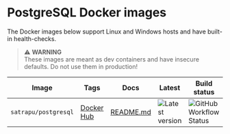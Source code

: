 # PostgreSQL Docker images

The Docker images below support Linux and Windows hosts and have built-in health-checks.

> ⚠ **WARNING**  
> These images are meant as dev containers and have insecure defaults. Do not use them in production!

| Image                | Tags                                                      | Docs                            | Latest                                                                            | Build status                                                                                                                  |
| -------------------- | --------------------------------------------------------- | ------------------------------- | --------------------------------------------------------------------------------- | ----------------------------------------------------------------------------------------------------------------------------- |
| `satrapu/postgresql` | [Docker Hub](https://hub.docker.com/r/satrapu/postgresql) | [README.md](/postgres/README.md) | ![Latest version](https://img.shields.io/docker/v/satrapu/postgresql?sort=semver) | ![GitHub Workflow Status](https://img.shields.io/github/workflow/status/satrapu/postgresql-docker-images/publishDockerImages) |
